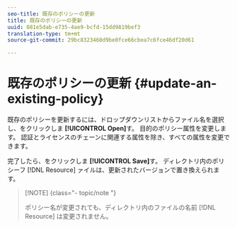 ```yaml
---
seo-title: 既存のポリシーの更新
title: 既存のポリシーの更新
uuid: 081e5dab-e735-4ae9-bcfd-15dd9819bef3
translation-type: tm+mt
source-git-commit: 29bc8323460d9be0fce66cbea7c6fce46df20d61

---
```



# 既存のポリシーの更新 {#update-an-existing-policy}

既存のポリシーを更新するには、ドロップダウンリストからファイル名を選択し、をクリックしま **[!UICONTROL Open]**&#x200B;す。 目的のポリシー属性を変更します。 認証とライセンスのチェーンに関連する属性を除き、すべての属性を変更できます。

完了したら、をクリックしま **[!UICONTROL Save]**&#x200B;す。 ディレクトリ内のポリシーフ [!DNL Resource] ァイルは、更新されたバージョンで置き換えられます。

>[!NOTE] {class=&quot;- topic/note &quot;}
>
>ポリシー名が変更されても、ディレクトリ内のファイルの名前 [!DNL Resource] は変更されません。


